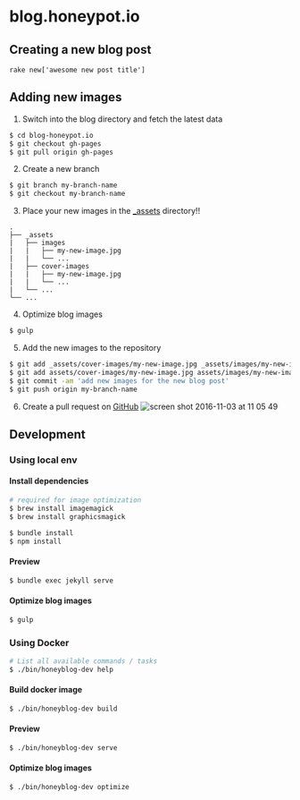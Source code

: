 # blog.honeypot.io

## Creating a new blog post

`rake new['awesome new post title']`

## Adding new images

1. Switch into the blog directory and fetch the latest data
```bash
$ cd blog-honeypot.io
$ git checkout gh-pages
$ git pull origin gh-pages
```

2. Create a new branch
```bash
$ git branch my-branch-name
$ git checkout my-branch-name
```

3. Place your new images in the [_assets](./_assets) directory!!
```
.
├── _assets
|   ├── images
|   |   ├── my-new-image.jpg
|   |   └── ...
|   ├── cover-images
|   |   ├── my-new-image.jpg
|   |   └── ...
|   └── ...
└── ...
```

4. Optimize blog images

```bash
$ gulp
```

5. Add the new images to the repository
```bash
$ git add _assets/cover-images/my-new-image.jpg _assets/images/my-new-image.jpg
$ git add assets/cover-images/my-new-image.jpg assets/images/my-new-image.jpg
$ git commit -am 'add new images for the new blog post'
$ git push origin my-branch-name
```

6. Create a pull request on [GitHub](https://github.com/honeypotio/blog-honeypot-io)
![screen shot 2016-11-03 at 11 05 49](https://cloud.githubusercontent.com/assets/464300/19962001/d26c3c7c-a1b5-11e6-987e-ebd550a16d4d.png)

## Development

### Using local env

#### Install dependencies

```bash
# required for image optimization
$ brew install imagemagick
$ brew install graphicsmagick

$ bundle install
$ npm install
```

#### Preview

```bash
$ bundle exec jekyll serve
```

#### Optimize blog images

```bash
$ gulp
```

### Using Docker

```bash
# List all available commands / tasks
$ ./bin/honeyblog-dev help
```

#### Build docker image

```bash
$ ./bin/honeyblog-dev build
```

#### Preview

```bash
$ ./bin/honeyblog-dev serve
```

#### Optimize blog images

```bash
$ ./bin/honeyblog-dev optimize
```
